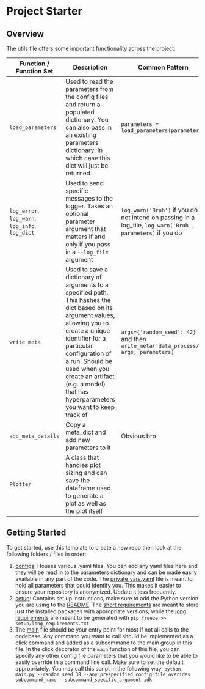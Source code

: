# Project Starter
## Overview

The utils file offers some important functionality across the project:

| Function / Function Set| Description |  Common Pattern
| - | - |  -
| `load_parameters` | Used to read the parameters from the config files and return a populated dictionary. You can also pass in an existing parameters dictionary, in which case this dict will just be returned | `parameters = load_parameters(parameters)`
| `log_error`, `log_warn`, `log_info`, `log_dict` | Used to send specific messages to the logger. Takes an optional parameter argument that matters if and only if you pass in a `--log_file` argument | `log_warn('Bruh')` if you do not intend on passing in a log_file, `log_warn('Bruh', parameters)` if you do
|`write_meta` |Used to save a dictionary of arguments to a specified path. This hashes the dict based on its argument values, allowing you to create a unique identifier for a particular configuration of a run. Should be used when you create an artifact (e.g. a model) that has hyperparameters you want to keep track of| `args={'random_seed': 42}` and then `write_meta('data_process/', args, parameters)`
|`add_meta_details`|Copy a meta_dict and add new parameters to it| Obvious bro
|`Plotter`|A class that handles plot sizing and can save the dataframe used to generate a plot as well as the plot itself|

## Getting Started
To get started, use this template to create a new repo then look at the following folders / files in order:


 1. [configs](configs): Houses various .yaml files. You can add any yaml files here and they will be read in to the parameters dictionary and can be made easily available in any part of the code. The [private_vars.yaml](configs/private_vars.yaml) file is meant to hold all parameters that could identify you. This makes it easier to ensure your repository is anonymized. Update it less frequently. 
 2. [setup](setup): Contains set up instructions, make sure to add the Python version you are using to the [README](setup/README.md). The [short requirements](setup/short_requirements.txt) are meant to store just the installed packages with appropriate versions, while the [long requirements](setup/long_requirements.txt) are meant to be generated with `pip freeze >> setup/long_requirements.txt`
 3. The [main](main.py) file should be your entry point for most if not all calls to the codebase. Any command you want to call should be implemented as a click command and added as a subcommand to the main group in this file. In the click decorator of the `main` function of this file, you can specify any other config file parameters that you would like to be able to easily override in a command line call. Make sure to set the default appropriately. You may call this script in the following way: `python main.py --random_seed 38 --any_prespecified_config_file_overides subcommand_name --subcommand_specific_argument idk`
